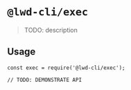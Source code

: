 # `@lwd-cli/exec`

> TODO: description

## Usage

```
const exec = require('@lwd-cli/exec');

// TODO: DEMONSTRATE API
```

